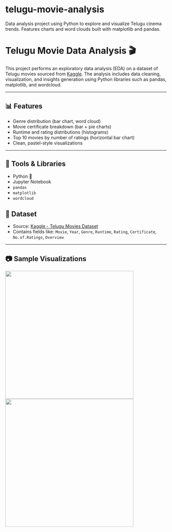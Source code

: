 # telugu-movie-analysis
Data analysis project using Python to explore and visualize Telugu cinema trends. Features charts and word clouds built with matplotlib and pandas.
# Telugu Movie Data Analysis 🎬

This project performs an exploratory data analysis (EDA) on a dataset of Telugu movies sourced from [Kaggle](https://www.kaggle.com/datasets/itschannel/telugu-movies-dataset). The analysis includes data cleaning, visualization, and insights generation using Python libraries such as pandas, matplotlib, and wordcloud.

---

## 📊 Features

- Genre distribution (bar chart, word cloud)
- Movie certificate breakdown (bar + pie charts)
- Runtime and rating distributions (histograms)
- Top 10 movies by number of ratings (horizontal bar chart)
- Clean, pastel-style visualizations

---

## 🧰 Tools & Libraries

- Python 🐍
- Jupyter Notebook
- `pandas`
- `matplotlib`
- `wordcloud`


## 📁 Dataset

- Source: [Kaggle - Telugu Movies Dataset](https://www.kaggle.com/datasets/itschannel/telugu-movies-dataset)
- Contains fields like: `Movie`, `Year`, `Genre`, `Runtime`, `Rating`, `Certificate`, `No.of.Ratings`, `Overview`

---

## 📷 Sample Visualizations

<img src="sample_images/genre_bar.png" width="400">
<img src="sample_images/rating_hist.png" width="400">


